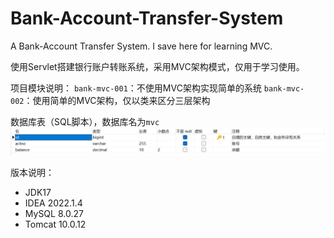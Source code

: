 # Bank-Account-Transfer-System
A Bank-Account Transfer System. I save here for learning MVC.

使用Servlet搭建银行账户转账系统，采用MVC架构模式，仅用于学习使用。

项目模块说明：
`bank-mvc-001`：不使用MVC架构实现简单的系统
`bank-mvc-002`：使用简单的MVC架构，仅以类来区分三层架构

数据库表（SQL脚本），数据库名为`mvc`
![image-20240526234249873](README.assets/image-20240526234249873.png)



版本说明：
* JDK17
* IDEA 2022.1.4
* MySQL 8.0.27
* Tomcat 10.0.12

